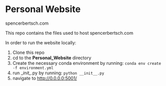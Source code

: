 # Personal Website

spencerbertsch.com

This repo contains the files used to host spencerbertsch.com

In order to run the website locally: 

1. Clone this repo
2. cd to the **Personal_Website** directory
3. Create the necessary conda environment by running: `conda env create -f environment.yml`
4. run \__init\__.py by running: `python __init__.py` 
5. navigate to http://0.0.0.0:5001/ 
